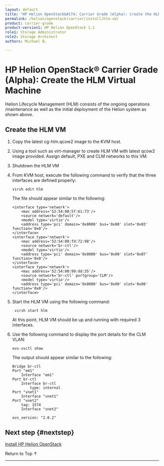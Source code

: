 ```yaml
---
layout: default
title: "HP Helion OpenStack&#174; Carrier Grade (Alpha): Create the HLM Virtual Machine"
permalink: /helion/openstack/carrier/install/hlm-vm/
product: carrier-grade
product-version1: HP Helion OpenStack 1.1
role1: Storage Administrator
role2: Storage Architect
authors: Michael B, 

---
```

<!--UNDER REVISION-->


<script>

function PageRefresh {
onLoad="window.refresh"
}

PageRefresh();

</script>
<!--
<p style="font-size: small;"><a href="/helion/openstack/1.1/technical-overview/">&#9664; Technical Overview</a> | <a href="/helion/openstack/1.1/install/overview/">&#9650; Installation Overview</a> | <a href="/helion/openstack/1.1/install/kvm/">Installing on a KVM hypervisor &#9654;</a> OR <a href="/helion/openstack/1.1/install/esx/"> Installing on an ESX hypervisor&#9654;</a> </p> 
-->

# HP Helion OpenStack&#174; Carrier Grade (Alpha): Create the HLM Virtual Machine

Helion Lifecycle Management (HLM) consists of the ongoing operations /maintenance as well as the initial deployment of the Helion system as shown above.

## Create the HLM VM

1. Copy the latest cg-hlm.qcow2 image to the KVM host. 

2. Using a tool such as virt-manager to create HLM VM with latest qcow2 image provided. Assign default, PXE and CLM networks to this VM.

3.	Shutdown the HLM VM

4.	From KVM host, execute the following command to verify that the three interfaces are defined properly:

		virsh edit hlm

	The file should appear similar to the following:

		<interface type='network'>
			<mac address='52:54:00:5f:61:73'/>
			<source network='default'/>
			<model type='virtio'/>
			<address type='pci' domain='0x0000' bus='0x00' slot='0x03' function='0x0'/>
		</interface>
		<interface type='network'>
			<mac address='52:54:00:fd:72:98'/>
			<source network='br-ctl'/>
			<model type='virtio'/>
			<address type='pci' domain='0x0000' bus='0x00' slot='0x07' function='0x0'/>
		</interface>
		<interface type='network'>
			<mac address='52:54:00:99:dd:35'/>
			<source network='br-ctl' portgroup='CLM'/>
			<model type='virtio'/>
			<address type='pci' domain='0x0000' bus='0x00' slot='0x08' function='0x0'/>
		</interface>

5. Start the HLM VM using the following command:

		virsh start hlm

	At this point, HLM VM should be up and running with required 3 interfaces.

5.	Use the following command to display the port details for the CLM VLAN:

		ovs-vsctl show

	The output should appear similar to the following:	

		Bridge br-ctl
		Port "em1"
			Interface "em1"
		Port br-ctl
			Interface br-ctl
				type: internal
		Port "vnet1"
			Interface "vnet1"
		Port "vnet2"
			tag: 1574
			Interface "vnet2"

		ovs_version: "2.0.2"


## Next step {#nextstep}

[Install HP Helion OpenStack](/helion/openstack/carrier/install/vsc-node/)

<a href="#top" style="padding:14px 0px 14px 0px; text-decoration: none;"> Return to Top &#8593; </a>

---
